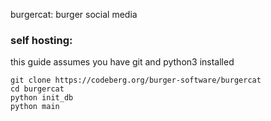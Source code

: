 burgercat: burger social media

### self hosting:
this guide assumes you have git and python3 installed

```
git clone https://codeberg.org/burger-software/burgercat
cd burgercat
python init_db
python main
```